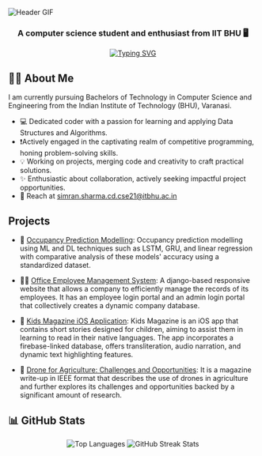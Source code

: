 ![Header GIF](header.gif)
<h3 align="center">A computer science student and enthusiast from IIT BHU 🖥️</h2>

<p align="center">
<a href="https://git.io/typing-svg"><img src="https://readme-typing-svg.herokuapp.com?font=Fira+Code&pause=1000&color=3FF7E3&center=true&width=435&lines=Welcome%2C+code+voyager!!;Embrace+the+geek+within." alt="Typing SVG" /></a>
</p>

## 👩‍💼 About Me
I am currently pursuing Bachelors of Technology in Computer Science and Engineering from the Indian Institute of Technology (BHU), Varanasi.

- 💻 Dedicated coder with a passion for learning and applying Data Structures and Algorithms.
- ❗Actively engaged in the captivating realm of competitive programming, honing problem-solving skills.
- 💡 Working on projects, merging code and creativity to craft practical solutions.
- ✨ Enthusiastic about collaboration, actively seeking impactful project opportunities.
- 📧 Reach at simran.sharma.cd.cse21@itbhu.ac.in

## Projects

- 🏢 [Occupancy Prediction Modelling](https://github.com/simrannn30/Occupancy-prediction-Modelling): Occupancy prediction modelling using ML and DL techniques such as LSTM, GRU, and linear regression with comparative analysis of these models' accuracy using a standardized dataset.

- 👩‍💻 [Office Employee Management System](https://github.com/simrannn30/office-employee-management): A django-based responsive website that allows a company to efficiently manage the records of its employees. It has an employee login portal and an admin login portal that collectively creates a dynamic company database.

- 📔 [Kids Magazine iOS Application](https://github.com/cse-iitbhu/iOS-Kids-Magazine): Kids Magazine is an iOS app that contains short stories designed for children, aiming to assist them in learning to read in their native languages. The app incorporates a firebase-linked database, offers transliteration, audio narration, and dynamic text highlighting features.

- 🌾 [Drone for Agriculture: Challenges and Opportunities](https://github.com/simrannn30/Drone-for-agriculture-Writeup): It is a magazine write-up in IEEE format that describes the use of drones in agriculture and further explores its challenges and opportunities backed by a significant amount of research.

## 📊 GitHub Stats
<p align="center">
  <img src="https://github-readme-stats.vercel.app/api/top-langs?username=simrannn30&show_icons=true&locale=en&layout=compact&theme=tokyonight" alt="Top Languages">
  <img src="https://github-readme-streak-stats.herokuapp.com/?user=simrannn30&theme=tokyonight" alt="GitHub Streak Stats">
</p>
